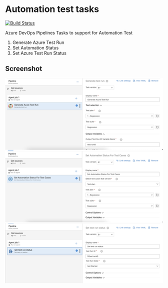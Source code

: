 # Automation test tasks

[![Build Status](https://dev.azure.com/evit15/ADOTasks/_apis/build/status/Evit15.ADOTasks?branchName=main)](https://dev.azure.com/evit15/ADOTasks/_build/latest?definitionId=6&branchName=main)

Azure DevOps Pipelines Tasks to support for Automation Test

1. Generate Azure Test Run
2. Set Automation Status
3. Set Azure Test Run Status

## Screenshot

![Generate Azure Test Run](/images/GenerateAzureTestRun.png)
![Set Automation Status](/images/SetAutomationStatus.png)
![Set Azure Test Run Status](/images/SetAzureTestRunStatus.png)
